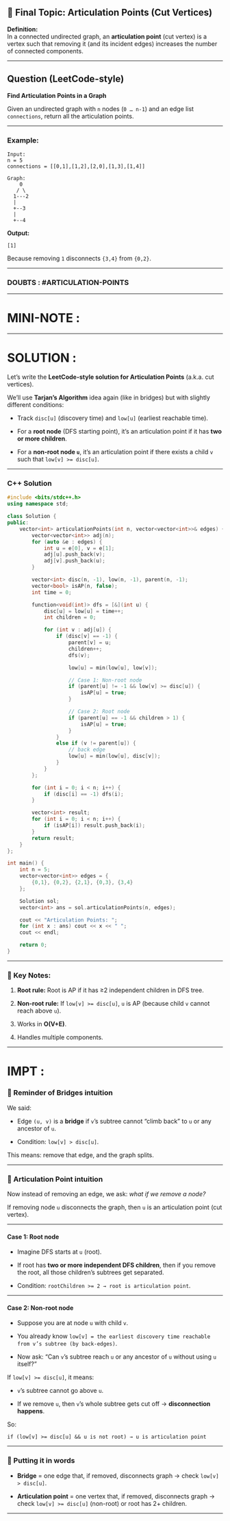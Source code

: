 
## 🔹 Final Topic: **Articulation Points (Cut Vertices)**

 **Definition:**  
In a connected undirected graph, an **articulation point** (cut vertex) is a vertex such that removing it (and its incident edges) increases the number of connected components.

---

## Question (LeetCode-style)

**Find Articulation Points in a Graph**

Given an undirected graph with `n` nodes (`0 … n-1`) and an edge list `connections`, return all the articulation points.

---

### Example:

```
Input:
n = 5
connections = [[0,1],[1,2],[2,0],[1,3],[1,4]]

Graph:
    0
   / \
  1---2
  |
  +--3
  |
  +--4
```

**Output:**

```
[1]
```

Because removing `1` disconnects `{3,4}` from `{0,2}`.

---

### DOUBTS : #ARTICULATION-POINTS

---

# MINI-NOTE : 

















---


# SOLUTION : 

 Let’s write the **LeetCode-style solution for Articulation Points** (a.k.a. cut vertices).

We’ll use **Tarjan’s Algorithm** idea again (like in bridges) but with slightly different conditions:

- Track `disc[u]` (discovery time) and `low[u]` (earliest reachable time).
    
- For a **root node** (DFS starting point), it’s an articulation point if it has **two or more children**.
    
- For a **non-root node `u`**, it’s an articulation point if there exists a child `v` such that `low[v] >= disc[u]`.
    

---

###  C++ Solution

```cpp
#include <bits/stdc++.h>
using namespace std;

class Solution {
public:
    vector<int> articulationPoints(int n, vector<vector<int>>& edges) {
        vector<vector<int>> adj(n);
        for (auto &e : edges) {
            int u = e[0], v = e[1];
            adj[u].push_back(v);
            adj[v].push_back(u);
        }

        vector<int> disc(n, -1), low(n, -1), parent(n, -1);
        vector<bool> isAP(n, false);
        int time = 0;

        function<void(int)> dfs = [&](int u) {
            disc[u] = low[u] = time++;
            int children = 0;

            for (int v : adj[u]) {
                if (disc[v] == -1) {
                    parent[v] = u;
                    children++;
                    dfs(v);

                    low[u] = min(low[u], low[v]);

                    // Case 1: Non-root node
                    if (parent[u] != -1 && low[v] >= disc[u]) {
                        isAP[u] = true;
                    }

                    // Case 2: Root node
                    if (parent[u] == -1 && children > 1) {
                        isAP[u] = true;
                    }
                }
                else if (v != parent[u]) {
                    // back edge
                    low[u] = min(low[u], disc[v]);
                }
            }
        };

        for (int i = 0; i < n; i++) {
            if (disc[i] == -1) dfs(i);
        }

        vector<int> result;
        for (int i = 0; i < n; i++) {
            if (isAP[i]) result.push_back(i);
        }
        return result;
    }
};

int main() {
    int n = 5;
    vector<vector<int>> edges = {
        {0,1}, {0,2}, {2,1}, {0,3}, {3,4}
    };

    Solution sol;
    vector<int> ans = sol.articulationPoints(n, edges);

    cout << "Articulation Points: ";
    for (int x : ans) cout << x << " ";
    cout << endl;

    return 0;
}

```

---

### 🔑 Key Notes:

1. **Root rule:** Root is AP if it has ≥2 independent children in DFS tree.
    
2. **Non-root rule:** If `low[v] >= disc[u]`, `u` is AP (because child `v` cannot reach above `u`).
    
3. Works in **O(V+E)**.
    
4. Handles multiple components.
    

---

# IMPT : 

### 🔹 Reminder of Bridges intuition

We said:

- Edge `(u, v)` is a **bridge** if `v`’s subtree cannot “climb back” to `u` or any ancestor of `u`.
    
- Condition: `low[v] > disc[u]`.
    

This means: remove that edge, and the graph splits.

---

### 🔹 Articulation Point intuition

Now instead of removing an edge, we ask: _what if we remove a node?_

If removing node `u` disconnects the graph, then `u` is an articulation point (cut vertex).

---

#### Case 1: **Root node**

- Imagine DFS starts at `u` (root).
    
- If root has **two or more independent DFS children**, then if you remove the root, all those children’s subtrees get separated.
    
- Condition: `rootChildren >= 2 → root is articulation point`.
    

---

#### Case 2: **Non-root node**

- Suppose you are at node `u` with child `v`.
    
- You already know `low[v] = the earliest discovery time reachable from v’s subtree (by back-edges)`.
    
- Now ask: “Can `v`’s subtree reach `u` or any ancestor of `u` without using `u` itself?”
    

If `low[v] >= disc[u]`, it means:

- `v`’s subtree cannot go above `u`.
    
- If we remove `u`, then `v`’s whole subtree gets cut off → **disconnection happens**.
    

So:

```
if (low[v] >= disc[u] && u is not root) → u is articulation point
```

---

### 🔹 Putting it in words

- **Bridge** = one edge that, if removed, disconnects graph → check `low[v] > disc[u]`.
    
- **Articulation point** = one vertex that, if removed, disconnects graph → check `low[v] >= disc[u]` (non-root) or root has 2+ children.
    

---

